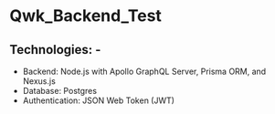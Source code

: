 # Qwk_Backend_Test

## Technologies: -
- Backend: Node.js with Apollo GraphQL Server, Prisma ORM, and Nexus.js
- Database: Postgres
- Authentication: JSON Web Token (JWT)
